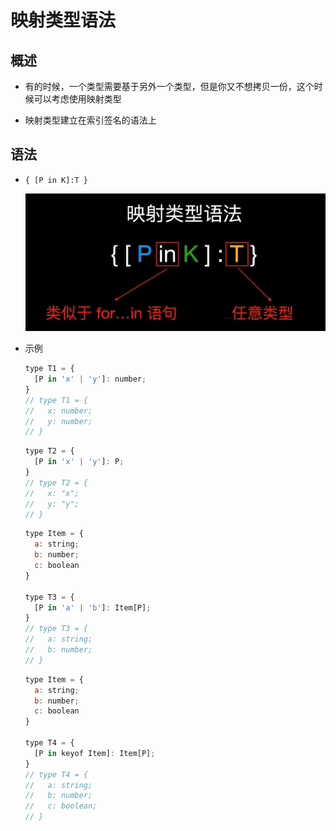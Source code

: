 # 映射类型语法

## 概述

+ 有的时候，一个类型需要基于另外一个类型，但是你又不想拷贝一份，这个时候可以考虑使用映射类型

+ 映射类型建立在索引签名的语法上

## 语法

+ `{ [P in K]:T }`

  ![](image/image_N_fenqDURN.png)

+ 示例

  ```js
  type T1 = {
    [P in 'x' | 'y']: number;
  }
  // type T1 = {
  //   x: number;
  //   y: number;
  // }
  ```

  ```js
  type T2 = {
    [P in 'x' | 'y']: P;
  }
  // type T2 = {
  //   x: "x";
  //   y: "y";
  // }
  ```

  ```js
  type Item = {
    a: string;
    b: number;
    c: boolean
  }

  type T3 = {
    [P in 'a' | 'b']: Item[P];
  }
  // type T3 = {
  //   a: string;
  //   b: number;
  // }
  ```

  ```js
  type Item = {
    a: string;
    b: number;
    c: boolean
  }

  type T4 = {
    [P in keyof Item]: Item[P];
  }
  // type T4 = {
  //   a: string;
  //   b: number;
  //   c: boolean;
  // }
  ```
